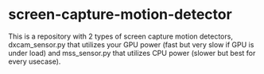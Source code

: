 # screen-capture-motion-detector

This is a repository with 2 types of screen capture motion detectors, dxcam_sensor.py that utilizes your GPU power (fast but very slow if GPU is under load) and mss_sensor.py that utilizes CPU power (slower but best for every usecase).
